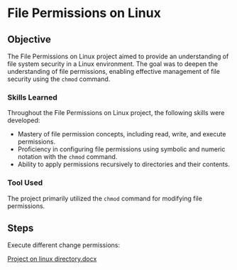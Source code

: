 # File Permissions on Linux

## Objective

The File Permissions on Linux project aimed to provide an understanding of file system security in a Linux environment. The goal was to deepen the understanding of file permissions, enabling effective management of file security using the `chmod` command.

### Skills Learned

Throughout the File Permissions on Linux project, the following skills were developed:

- Mastery of file permission concepts, including read, write, and execute permissions.
- Proficiency in configuring file permissions using symbolic and numeric notation with the `chmod` command.
- Ability to apply permissions recursively to directories and their contents.

### Tool Used

The project primarily utilized the `chmod` command for modifying file permissions.

## Steps
Execute different change permissions:


[Project on linux directory.docx](https://github.com/FrancisDunne/File_Permissions/files/15051347/Project.on.linux.directory.docx)



